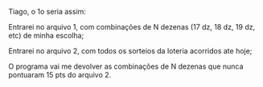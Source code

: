 Tiago, o 1o seria assim:

Entrarei no arquivo 1, com combinações de N dezenas (17 dz, 18 dz, 19 dz, etc) de minha escolha;

Entrarei no arquivo 2, com todos os sorteios da loteria acorridos ate hoje;

O programa vai me devolver as combinações de N dezenas que nunca pontuaram 15 pts do arquivo 2.